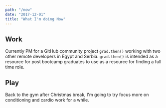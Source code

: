 ```yaml
---
path: "/now"
date: "2017-12-01"
title: "What I'm doing Now"
---
```


## Work

Currently PM for a GitHub community project <code>grad.then()</code>
working with two other remote developers in Egypt and Serbia.
<code>grad.then()</code> is intended as a resource for post bootcamp
graduates to use as a resource for finding a full time role.

## Play

Back to the gym after Christmas break, I'm going to try focus more on
conditioning and cardio work for a while.

<!-- Links -->

